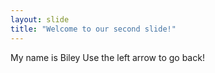 ```yaml
---
layout: slide
title: "Welcome to our second slide!"
---
```

My name is Biley
Use the left arrow to go back!
